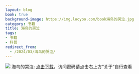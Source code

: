 ```yaml
---
layout: blog
book: true
background-image: https://img.locyoo.com/book海鸟的哭泣.jpg
category: 书籍
title: 海鸟的哭泣
tags:
- 书籍
- 科普
redirect_from:
  - /2024/03/海鸟的哭泣/
---
```

![](https://img.locyoo.com/book海鸟的哭泣.jpg)
海鸟的哭泣: <a name = "ref1" href="https://url18.ctfile.com/f/50983618-1418306462-78bdf6?p=3619">点击下载</a>，访问密码请点击右上方“关于”自行查看